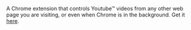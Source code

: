 A Chrome extension that controls Youtube™ videos from any other web page you are visiting, or even when Chrome is in the background. Get it [here](https://chrome.google.com/webstore/detail/poalplpedjpddipkghmlhkmgbcnmecop/).
